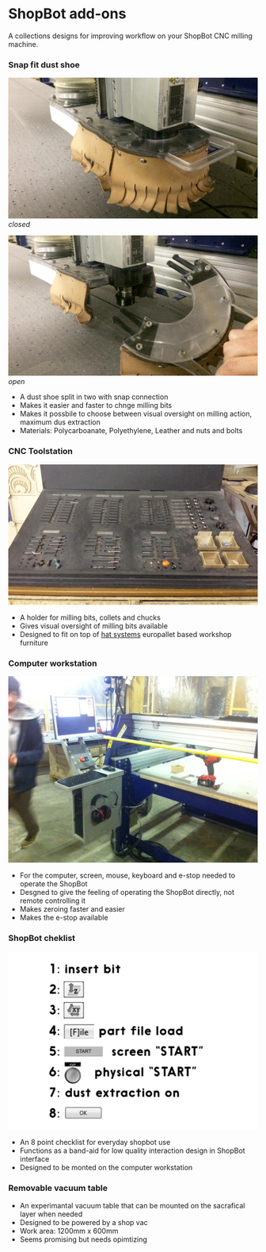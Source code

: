 # ShopBot add-ons

A collections designs for improving workflow on your ShopBot CNC milling machine.

### Snap fit dust shoe

![Dust shoe closed](https://github.com/fellesverkstedet/ShopBot-Addons/blob/master/dust%20extraction%20shoe%20for%20ShopBot%20alpha/Dust-shoe-closed.JPG)
*closed*

![Dust Shoe open](https://github.com/fellesverkstedet/ShopBot-Addons/blob/master/dust%20extraction%20shoe%20for%20ShopBot%20alpha/Dust-shoe-open.JPG)
*open*

* A dust shoe split in two with snap connection
* Makes it easier and faster to chnge milling bits
* Makes it possbile to choose between visual oversight on milling action, maximum dus extraction
* Materials: Polycarboanate, Polyethylene, Leather and nuts and bolts



### CNC Toolstation

![Toolsation](https://github.com/fellesverkstedet/ShopBot-Addons/blob/master/tool%20station/CNC-toolstation1.JPG)

* A holder for milling bits, collets and chucks
* Gives visual oversight of milling bits available
* Designed to fit on top of [hat systems](https://github.com/fellesverkstedet/hat-systems) europallet based workshop furniture



### Computer workstation

![Workstation](https://github.com/fellesverkstedet/ShopBot-Addons/blob/master/computer%20workstation%20for%20shopbot%20alpha/ShopBot%20Workstation%20in%20use.JPG)

* For the computer, screen, mouse, keyboard and e-stop needed to operate the ShopBot
* Desgned to give the feeling of operating the ShopBot directly, not remote controlling it
* Makes zeroing faster and easier
* Makes the e-stop available



### ShopBot cheklist

![checklist](https://github.com/fellesverkstedet/ShopBot-Addons/blob/master/shopbot%20checklist/ShopBot%20checklist.jpg)

* An 8 point checklist for everyday shopbot use
* Functions as a band-aid for low quality interaction design in ShopBot interface
* Designed to be monted on the computer workstation



### Removable vacuum table

* An experimantal vacuum table that can be mounted on the sacrafical layer when needed
* Designed to be powered by a shop vac
* Work area: 1200mm x 600mm
* Seems promising but needs opimtizing



